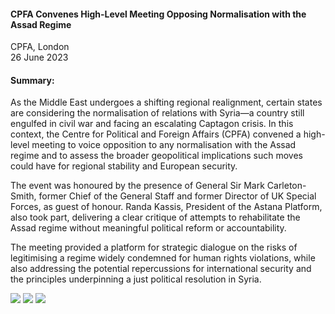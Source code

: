 <h4>CPFA Convenes High-Level Meeting Opposing Normalisation with the Assad Regime</h4>


CPFA, London
<br>
26 June 2023 


<h4>Summary:</h4>

As the Middle East undergoes a shifting regional realignment, certain states are considering the normalisation of relations with Syria—a country still engulfed in civil war and facing an escalating Captagon crisis. In this context, the Centre for Political and Foreign Affairs (CPFA) convened a high-level meeting to voice opposition to any normalisation with the Assad regime and to assess the broader geopolitical implications such moves could have for regional stability and European security.

The event was honoured by the presence of General Sir Mark Carleton-Smith, former Chief of the General Staff and former Director of UK Special Forces, as guest of honour. Randa Kassis, President of the Astana Platform, also took part, delivering a clear critique of attempts to rehabilitate the Assad regime without meaningful political reform or accountability.

The meeting provided a platform for strategic dialogue on the risks of legitimising a regime widely condemned for human rights violations, while also addressing the potential repercussions for international security and the principles underpinning a just political resolution in Syria.

![](9.JPG)
![](10.jpg)
![](11.jpg)
<p></p>


